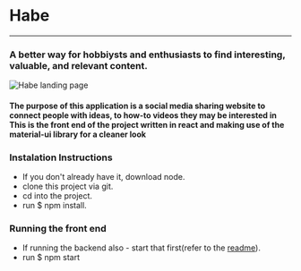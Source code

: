 # Habe  
---
### A better way for hobbiysts and enthusiasts to find interesting, valuable, and relevant content.

![Habe landing page](https://github.com/asfopoo/habe/blob/master/src/Assets/Images/Håbe.svg "Logo Title Text 1")

#### The purpose of this application is a social media sharing website to connect people with ideas, to how-to videos they may be interested in  This is the front end of the project written in react and making use of the material-ui library for a cleaner look

### Instalation Instructions
- If you don't already have it, download node.  
- clone this project via git.  
- cd into the project.  
- run $ npm install.    

### Running the front end
- If running the backend also - start that first(refer to the [readme](https://www.google.com)).    
- run $ npm start  

